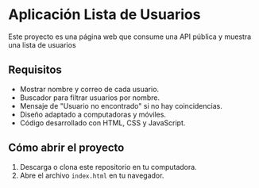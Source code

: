 # Aplicación Lista de Usuarios

Este proyecto es una página web que consume una API pública y muestra una lista de usuarios

## Requisitos

- Mostrar nombre y correo de cada usuario.
- Buscador para filtrar usuarios por nombre.
- Mensaje de "Usuario no encontrado" si no hay coincidencias.
- Diseño adaptado a computadoras y móviles.
- Código desarrollado con HTML, CSS y JavaScript.

## Cómo abrir el proyecto

1. Descarga o clona este repositorio en tu computadora.
2. Abre el archivo `index.html` en tu navegador.
